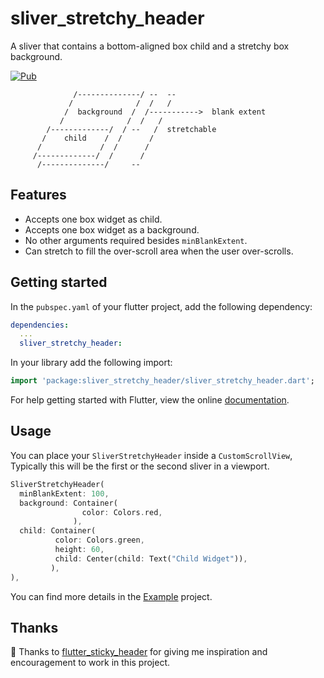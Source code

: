 # sliver_stretchy_header

A sliver that contains a bottom-aligned box child and a stretchy box background.


[![Pub](https://img.shields.io/pub/v/sliver_stretchy_header)](https://pub.dev/packages/sliver_stretchy_header)

```
              /--------------/ --  --
             /              /  /   /
            /  background  /  /----------->  blank extent
           /              /  /   /
        /-------------/  / --   /  stretchable
       /    child    /  /      /
      /             /  /      /
     /-------------/  /      /
      /--------------/     --
``` 

## Features

* Accepts one box widget as child.
* Accepts one box widget as a background.
* No other arguments required besides `minBlankExtent`.
* Can stretch to fill the over-scroll area when the user over-scrolls.

## Getting started

In the `pubspec.yaml` of your flutter project, add the following dependency:

```yaml
dependencies:
  ...
  sliver_stretchy_header:
```

In your library add the following import:

```dart
import 'package:sliver_stretchy_header/sliver_stretchy_header.dart';
```

For help getting started with Flutter, view the online [documentation](https://flutter.io/).

## Usage

You can place your `SliverStretchyHeader` inside a `CustomScrollView`, Typically this will be the first or the second sliver in a viewport.

```dart
SliverStretchyHeader(
  minBlankExtent: 100,    
  background: Container(
                color: Colors.red,
              ),
  child: Container(
          color: Colors.green,
          height: 60,
          child: Center(child: Text("Child Widget")),
         ),
),
```

You can find more details in the [Example](https://github.com/ShannonChenCHN/sliver_stretchy_header/tree/master/example) project.

## Thanks

:clap: Thanks to [flutter_sticky_header](https://github.com/letsar/flutter_sticky_header) for giving me inspiration and encouragement to work in this project.
